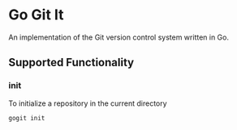 # Go Git It
An implementation of the Git version control system written in Go.

## Supported Functionality

### init
To initialize a repository in the current directory
```
gogit init
```